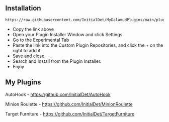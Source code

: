 ## Installation
```
https://raw.githubusercontent.com/InitialDet/MyDalamudPlugins/main/pluginmaster.json
```
* Copy the link above
* Open your Plugin Installer Window and click Settings
* Go to the Experimental Tab
* Paste the link into the Custom Plugin Repositories, and click the + on the right to add it.
* Save and close.
* Search and Install from the Plugin Installer.
* Enjoy

## My Plugins
AutoHook - https://github.com/InitialDet/AutoHook 

Minion Roulette - https://github.com/InitialDet/MinionRoulette

Target Furniture - https://github.com/InitialDet/TargetFurniture
